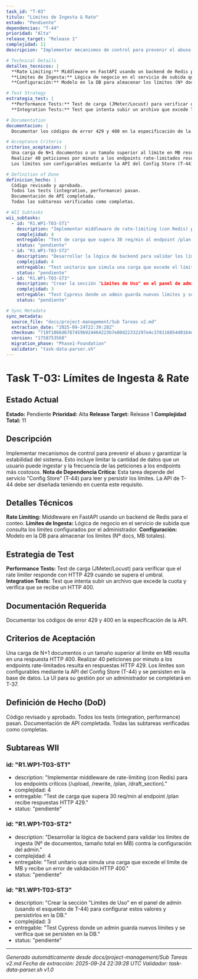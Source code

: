 ```yaml
---
task_id: "T-03"
titulo: "Límites de Ingesta & Rate"
estado: "Pendiente"
dependencias: "T-44"
prioridad: "Alta"
release_target: "Release 1"
complejidad: 11
descripcion: "Implementar mecanismos de control para prevenir el abuso y garantizar la estabilidad del sistema. Esto incluye limitar la cantidad de datos que un usuario puede ingestar y la frecuencia de las peticiones a los endpoints más costosos. **Nota de Dependencia Crítica:** Esta tarea depende del servicio \"Config Store\" (T-44) para leer y persistir los límites. La API de T-44 debe ser diseñada teniendo en cuenta este requisito."

# Technical Details
detalles_tecnicos: |
  **Rate Limiting:** Middleware en FastAPI usando un backend de Redis para el conteo.
  **Límites de Ingesta:** Lógica de negocio en el servicio de subida que consulta los límites configurados por el administrador.
  **Configuración:** Modelo en la DB para almacenar los límites (Nº docs, MB totales).

# Test Strategy
estrategia_test: |
  **Performance Tests:** Test de carga (JMeter/Locust) para verificar que el rate limiter responde con HTTP 429 cuando se supera el umbral.
  **Integration Tests:** Test que intenta subir un archivo que excede la cuota y verifica que se recibe un HTTP 400.

# Documentation
documentacion: |
  Documentar los códigos de error 429 y 400 en la especificación de la API.

# Acceptance Criteria
criterios_aceptacion: |
  Una carga de N+1 documentos o un tamaño superior al límite en MB resulta en una respuesta HTTP 400.
  Realizar 40 peticiones por minuto a los endpoints rate-limitados resulta en respuestas HTTP 429.
  Los límites son configurables mediante la API del Config Store (T-44) y se persisten en la base de datos. La UI para su gestión por un administrador se completará en T-37.

# Definition of Done
definicion_hecho: |
  Código revisado y aprobado.
  Todos los tests (integration, performance) pasan.
  Documentación de API completada.
  Todas las subtareas verificadas como completas.

# WII Subtasks
wii_subtasks:
  - id: "R1.WP1-T03-ST1"
    description: "Implementar middleware de rate-limiting (con Redis) para los endpoints críticos (/upload, /rewrite, /plan, /draft_section)."
    complejidad: 4
    entregable: "Test de carga que supera 30 req/min al endpoint /plan recibe respuestas HTTP 429."
    status: "pendiente"
  - id: "R1.WP1-T03-ST2"
    description: "Desarrollar la lógica de backend para validar los límites de ingesta (Nº de documentos, tamaño total en MB) contra la configuración del admin."
    complejidad: 4
    entregable: "Test unitario que simula una carga que excede el límite de MB y recibe un error de validación HTTP 400."
    status: "pendiente"
  - id: "R1.WP1-T03-ST3"
    description: "Crear la sección "Límites de Uso" en el panel de admin (usando el esqueleto de T-44) para configurar estos valores y persistirlos en la DB."
    complejidad: 3
    entregable: "Test Cypress donde un admin guarda nuevos límites y se verifica que se persisten en la DB."
    status: "pendiente"

# Sync Metadata
sync_metadata:
  source_file: "docs/project-management/Sub Tareas v2.md"
  extraction_date: "2025-09-24T22:39:28Z"
  checksum: "710f1866d6787459b924464223b7e80d22332297e4c378116054d0164dc021e7"
  version: "1758753568"
  migration_phase: "Phase1-Foundation"
  validator: "task-data-parser.sh"
---
```


# Task T-03: Límites de Ingesta & Rate

## Estado Actual
**Estado:** Pendiente
**Prioridad:** Alta
**Release Target:** Release 1
**Complejidad Total:** 11

## Descripción
Implementar mecanismos de control para prevenir el abuso y garantizar la estabilidad del sistema. Esto incluye limitar la cantidad de datos que un usuario puede ingestar y la frecuencia de las peticiones a los endpoints más costosos. **Nota de Dependencia Crítica:** Esta tarea depende del servicio "Config Store" (T-44) para leer y persistir los límites. La API de T-44 debe ser diseñada teniendo en cuenta este requisito.

## Detalles Técnicos
**Rate Limiting:** Middleware en FastAPI usando un backend de Redis para el conteo.
**Límites de Ingesta:** Lógica de negocio en el servicio de subida que consulta los límites configurados por el administrador.
**Configuración:** Modelo en la DB para almacenar los límites (Nº docs, MB totales).

## Estrategia de Test
**Performance Tests:** Test de carga (JMeter/Locust) para verificar que el rate limiter responde con HTTP 429 cuando se supera el umbral.
**Integration Tests:** Test que intenta subir un archivo que excede la cuota y verifica que se recibe un HTTP 400.

## Documentación Requerida
Documentar los códigos de error 429 y 400 en la especificación de la API.

## Criterios de Aceptación
Una carga de N+1 documentos o un tamaño superior al límite en MB resulta en una respuesta HTTP 400.
Realizar 40 peticiones por minuto a los endpoints rate-limitados resulta en respuestas HTTP 429.
Los límites son configurables mediante la API del Config Store (T-44) y se persisten en la base de datos. La UI para su gestión por un administrador se completará en T-37.

## Definición de Hecho (DoD)
Código revisado y aprobado.
Todos los tests (integration, performance) pasan.
Documentación de API completada.
Todas las subtareas verificadas como completas.

## Subtareas WII
### id: "R1.WP1-T03-ST1"
- description: "Implementar middleware de rate-limiting (con Redis) para los endpoints críticos (/upload, /rewrite, /plan, /draft_section)."
- complejidad: 4
- entregable: "Test de carga que supera 30 req/min al endpoint /plan recibe respuestas HTTP 429."
- status: "pendiente"
### id: "R1.WP1-T03-ST2"
- description: "Desarrollar la lógica de backend para validar los límites de ingesta (Nº de documentos, tamaño total en MB) contra la configuración del admin."
- complejidad: 4
- entregable: "Test unitario que simula una carga que excede el límite de MB y recibe un error de validación HTTP 400."
- status: "pendiente"
### id: "R1.WP1-T03-ST3"
- description: "Crear la sección "Límites de Uso" en el panel de admin (usando el esqueleto de T-44) para configurar estos valores y persistirlos en la DB."
- complejidad: 3
- entregable: "Test Cypress donde un admin guarda nuevos límites y se verifica que se persisten en la DB."
- status: "pendiente"

---
*Generado automáticamente desde docs/project-management/Sub Tareas v2.md*
*Fecha de extracción: 2025-09-24 22:39:28 UTC*
*Validador: task-data-parser.sh v1.0*
